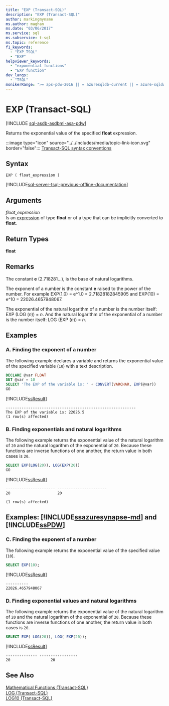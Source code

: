 ```yaml
---
title: "EXP (Transact-SQL)"
description: "EXP (Transact-SQL)"
author: markingmyname
ms.author: maghan
ms.date: "03/06/2017"
ms.service: sql
ms.subservice: t-sql
ms.topic: reference
f1_keywords:
  - "EXP_TSQL"
  - "EXP"
helpviewer_keywords:
  - "exponential functions"
  - "EXP function"
dev_langs:
  - "TSQL"
monikerRange: ">= aps-pdw-2016 || = azuresqldb-current || = azure-sqldw-latest || >= sql-server-2016 || >= sql-server-linux-2017 || = azuresqldb-mi-current"
---
```

# EXP (Transact-SQL)
[!INCLUDE [sql-asdb-asdbmi-asa-pdw](../../includes/applies-to-version/sql-asdb-asdbmi-asa-pdw.md)]

  Returns the exponential value of the specified **float** expression.  
  
 :::image type="icon" source="../../includes/media/topic-link-icon.svg" border="false"::: [Transact-SQL syntax conventions](../../t-sql/language-elements/transact-sql-syntax-conventions-transact-sql.md)  
  
## Syntax  
  
```syntaxsql
EXP ( float_expression )  
```  
  
[!INCLUDE[sql-server-tsql-previous-offline-documentation](../../includes/sql-server-tsql-previous-offline-documentation.md)]

## Arguments
 *float_expression*  
 Is an [expression](../../t-sql/language-elements/expressions-transact-sql.md) of type **float** or of a type that can be implicitly converted to **float**.  
  
## Return Types  
 **float**  
  
## Remarks  
 The constant **e** (2.718281...), is the base of natural logarithms.  
  
 The exponent of a number is the constant **e** raised to the power of the number. For example EXP(1.0) = e^1.0 = 2.71828182845905 and EXP(10) = e^10 = 22026.4657948067.  
  
 The exponential of the natural logarithm of a number is the number itself: EXP (LOG (*n*)) = *n*. And the natural logarithm of the exponential of a number is the number itself: LOG (EXP (*n*)) = *n*.  
  
## Examples  
  
### A. Finding the exponent of a number  
 The following example declares a variable and returns the exponential value of the specified variable (`10`) with a text description.  
  
```sql  
DECLARE @var FLOAT  
SET @var = 10  
SELECT 'The EXP of the variable is: ' + CONVERT(VARCHAR, EXP(@var))  
GO  
```  
  
 [!INCLUDE[ssResult](../../includes/ssresult-md.md)]  
  
```  
----------------------------------------------------------  
The EXP of the variable is: 22026.5  
(1 row(s) affected)  
```  
  
### B. Finding exponentials and natural logarithms  
 The following example returns the exponential value of the natural logarithm of `20` and the natural logarithm of the exponential of `20`. Because these functions are inverse functions of one another, the return value in both cases is `20`.  
  
```sql  
SELECT EXP(LOG(20)), LOG(EXP(20))  
GO  
```  
  
 [!INCLUDE[ssResult](../../includes/ssresult-md.md)]  
  
```  
---------------------- ----------------------  
20                     20  
  
(1 row(s) affected)  
```  
  
## Examples: [!INCLUDE[ssazuresynapse-md](../../includes/ssazuresynapse-md.md)] and [!INCLUDE[ssPDW](../../includes/sspdw-md.md)]  
  
### C. Finding the exponent of a number  
 The following example returns the exponential value of the specified value (`10`).  
  
```sql  
SELECT EXP(10);  
```  
  
 [!INCLUDE[ssResult](../../includes/ssresult-md.md)]  
  
```  
----------  
22026.4657948067  
```  
  
### D. Finding exponential values and natural logarithms  
 The following example returns the exponential value of the natural logarithm of `20` and the natural logarithm of the exponential of `20`. Because these functions are inverse functions of one another, the return value in both cases is `20`.  
  
```sql  
SELECT EXP( LOG(20)), LOG( EXP(20));  
```  
  
 [!INCLUDE[ssResult](../../includes/ssresult-md.md)]  
  
```  
-------------- -----------------  
20                  20  
```  
  
## See Also  
 [Mathematical Functions &#40;Transact-SQL&#41;](../../t-sql/functions/mathematical-functions-transact-sql.md)   
 [LOG &#40;Transact-SQL&#41;](../../t-sql/functions/log-transact-sql.md)   
 [LOG10 &#40;Transact-SQL&#41;](../../t-sql/functions/log10-transact-sql.md)  
  
  

